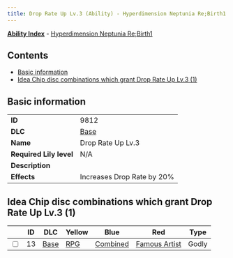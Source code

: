 ```yaml
---
title: Drop Rate Up Lv.3 (Ability) - Hyperdimension Neptunia Re;Birth1
---
```


[**Ability Index**](/neptunia/rb1/ability/index.html) - [Hyperdimension Neptunia Re;Birth1](/neptunia/rb1)

## Contents

- [Basic information](#basic-information)
- [Idea Chip disc combinations which grant Drop Rate Up Lv.3 (1)](#idea-chip-disc-combinations-which-grant-drop-rate-up-lv3-1)

## Basic information

|   |   |
| -- | -- |
| **ID** | 9812
**DLC** | [Base](/neptunia/rb1/dlc/1-base.html)
**Name** | Drop Rate Up Lv.3
**Required Lily level** | N/A
**Description** | 
**Effects** | Increases Drop Rate by 20% |


## Idea Chip disc combinations which grant Drop Rate Up Lv.3 (1)

|    | ID | DLC | Yellow | Blue | Red | Type |
| -- | -- | --- | ------ | ---- | --- | ---- |
| <input type="checkbox" id="rb1-item-1-13" class="trackbox" /> | 13 | [Base](/neptunia/rb1/dlc/1-base.html) | [RPG](/neptunia/rb1/item/1-5006-rpg.html) | [Combined](/neptunia/rb1/item/1-5096-combined.html) | [Famous Artist](/neptunia/rb1/item/1-5152-famous-artist.html) | Godly |
